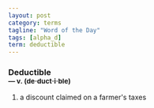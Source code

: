 ```yaml
---
layout: post
category: terms
tagline: "Word of the Day"
tags: [alpha_d]
term: deductible
---
```


<h3>Deductible<br/> <small>&mdash; v. (de<span>&middot;</span>duct<span>&middot;</span>i<span>&middot;</span>ble)</small></h3>
<p><ol>
<li>a discount claimed on a farmer's taxes</li>
</ol></p>
